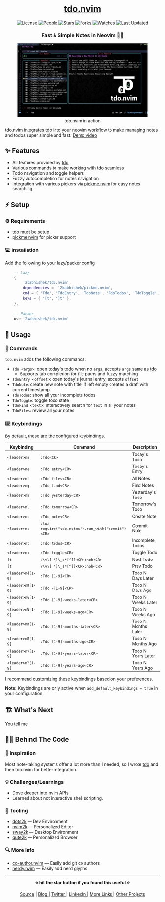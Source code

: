 <div align = "center">

<h1><a href="https://github.com/2kabhishek/tdo.nvim">tdo.nvim</a></h1>

<a href="https://github.com/2KAbhishek/tdo.nvim/blob/main/LICENSE">
<img alt="License" src="https://img.shields.io/github/license/2kabhishek/tdo.nvim?style=flat&color=eee&label="> </a>

<a href="https://github.com/2KAbhishek/tdo.nvim/graphs/contributors">
<img alt="People" src="https://img.shields.io/github/contributors/2kabhishek/tdo.nvim?style=flat&color=ffaaf2&label=People"> </a>

<a href="https://github.com/2KAbhishek/tdo.nvim/stargazers">
<img alt="Stars" src="https://img.shields.io/github/stars/2kabhishek/tdo.nvim?style=flat&color=98c379&label=Stars"></a>

<a href="https://github.com/2KAbhishek/tdo.nvim/network/members">
<img alt="Forks" src="https://img.shields.io/github/forks/2kabhishek/tdo.nvim?style=flat&color=66a8e0&label=Forks"> </a>

<a href="https://github.com/2KAbhishek/tdo.nvim/watchers">
<img alt="Watches" src="https://img.shields.io/github/watchers/2kabhishek/tdo.nvim?style=flat&color=f5d08b&label=Watches"> </a>

<a href="https://github.com/2KAbhishek/tdo.nvim/pulse">
<img alt="Last Updated" src="https://img.shields.io/github/last-commit/2kabhishek/tdo.nvim?style=flat&color=e06c75&label="> </a>

<h3>Fast & Simple Notes in Neovim 📃🚀</h3>

<figure>
  <img src="images/screenshot.jpg" alt="tdo.nvim in action">
  <br/>
  <figcaption>tdo.nvim in action</figcaption>
</figure>

</div>

tdo.nvim integrates [tdo](https://github.com/2kabhishek/tdo) into your neovim workflow to make managing notes and todos super simple and fast. [Demo video](https://youtu.be/N4IRT7M-RLg)

## ✨ Features

- All features provided by [tdo](https://github.com/2kabhishek/tdo?tab=readme-ov-file#-features)
- Various commands to make working with tdo seamless
- Todo navigation and toggle helpers
- Fuzzy autocompletion for notes navigation
- Integration with various pickers via [pickme.nvim](https://github.com/2kabhishek/pickme.nvim) for easy notes searching

## ⚡ Setup

### ⚙️ Requirements

- [tdo](https://github.com/2kabhishek/tdo) must be setup
- [pickme.nvim](https://github.com/2kabhishek/pickme.nvim) for picker support

### 💻 Installation

Add the following to your lazy/packer config

```lua
    -- Lazy
    {
        '2kabhishek/tdo.nvim',
        dependencies =  '2kabhishek/pickme.nvim',
        cmd = { 'Tdo', 'TdoEntry', 'TdoNote', 'TdoTodos', 'TdoToggle', 'TdoFind', 'TdoFiles' },
        keys = { '[t', ']t' },
    },

    -- Packer
    use '2kabhishek/tdo.nvim'
```

## 🚀 Usage

### 📡 Commands

`tdo.nvim` adds the following commands:

- `Tdo <args>`: open today's todo when no `args`, accepts `args` same as [tdo](https://github.com/2kabhishek/tdo?tab=readme-ov-file#-usage)
  - Supports tab completion for file paths and fuzzy matching
- `TdoEntry <offset>`: open today's journal entry, accepts `offset`
- `TdoNote`: create new note with title, if left empty creates a draft with current timestamp
- `TdoTodos`: show all your incomplete todos
- `TdoToggle`: toggle todo state
- `TdoFind <text>`: interactively search for `text` in all your notes
- `TdoFiles`: review all your notes

### ⌨️ Keybindings

By default, these are the configured keybindings.

| Keybinding        | Command                                            | Description         |
| ----------------- | -------------------------------------------------- | ------------------- |
| `<leader>nn`      | `:Tdo<CR>`                                         | Today's Todo        |
| `<leader>ne`      | `:Tdo entry<CR>`                                   | Today's Entry       |
| `<leader>nf`      | `:Tdo files<CR>`                                   | All Notes           |
| `<leader>ng`      | `:Tdo find<CR>`                                    | Find Notes          |
| `<leader>nh`      | `:Tdo yesterday<CR>`                               | Yesterday's Todo    |
| `<leader>nl`      | `:Tdo tomorrow<CR>`                                | Tomorrow's Todo     |
| `<leader>nc`      | `:Tdo note<CR>`                                    | Create Note         |
| `<leader>ns`      | `:lua require("tdo.notes").run_with("commit")<CR>` | Commit Note         |
| `<leader>nt`      | `:Tdo todos<CR>`                                   | Incomplete Todos    |
| `<leader>nx`      | `:Tdo toggle<CR>`                                  | Toggle Todo         |
| `]t`              | `/\v\[ \]\_s*[^[]<CR>:noh<CR>`                     | Next Todo           |
| `[t`              | `?\v\[ \]\_s*[^[]<CR>:noh<CR>`                     | Prev Todo           |
| `<leader>nd[1-9]` | `:Tdo [1-9]<CR>`                                   | Todo N Days Later   |
| `<leader>nD[1-9]` | `:Tdo -[1-9]<CR>`                                  | Todo N Days Ago     |
| `<leader>nw[1-9]` | `:Tdo [1-9]-weeks-later<CR>`                       | Todo N Weeks Later  |
| `<leader>nW[1-9]` | `:Tdo [1-9]-weeks-ago<CR>`                         | Todo N Weeks Ago    |
| `<leader>nm[1-9]` | `:Tdo [1-9]-months-later<CR>`                      | Todo N Months Later |
| `<leader>nM[1-9]` | `:Tdo [1-9]-months-ago<CR>`                        | Todo N Months Ago   |
| `<leader>ny[1-9]` | `:Tdo [1-9]-years-later<CR>`                       | Todo N Years Later  |
| `<leader>nY[1-9]` | `:Tdo [1-9]-years-ago<CR>`                         | Todo N Years Ago    |

I recommend customizing these keybindings based on your preferences.

**Note:** Keybindings are only active when `add_default_keybindings = true` in your configuration.

## 🏗️ What's Next

You tell me!

## 🧑‍💻 Behind The Code

### 🌈 Inspiration

Most note-taking systems offer a lot more than I needed, so I wrote [tdo](https://github.com/2kabhishek/tdo) and then tdo.nvim for better integration.

### 💡 Challenges/Learnings

- Dove deeper into nvim APIs
- Learned about not interactive shell scripting.

### 🧰 Tooling

- [dots2k](https://github.com/2kabhishek/dots2k) — Dev Environment
- [nvim2k](https://github.com/2kabhishek/nvim2k) — Personalized Editor
- [sway2k](https://github.com/2kabhishek/sway2k) — Desktop Environment
- [qute2k](https://github.com/2kabhishek/qute2k) — Personalized Browser

### 🔍 More Info

- [co-author.nvim](https://github.com/2kabhishek/co-author.nvim) — Easily add git co authors
- [nerdy.nvim](https://github.com/2kabhishek/nerdy.nvim) — Easily add nerd glyphs

<hr>

<div align="center">

<strong>⭐ hit the star button if you found this useful ⭐</strong><br>

<a href="https://github.com/2KAbhishek/tdo.nvim">Source</a>
| <a href="https://2kabhishek.github.io/blog" target="_blank">Blog </a>
| <a href="https://twitter.com/2kabhishek" target="_blank">Twitter </a>
| <a href="https://linkedin.com/in/2kabhishek" target="_blank">LinkedIn </a>
| <a href="https://2kabhishek.github.io/links" target="_blank">More Links </a>
| <a href="https://2kabhishek.github.io/projects" target="_blank">Other Projects </a>

</div>
